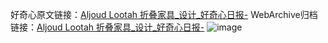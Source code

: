 好奇心原文链接：[Aljoud Lootah 折叠家具_设计_好奇心日报-](https://www.qdaily.com/articles/7587.html)
WebArchive归档链接：[Aljoud Lootah 折叠家具_设计_好奇心日报-](http://web.archive.org/web/20190623172459/https://www.qdaily.com/articles/7587.html)
![image](http://ww3.sinaimg.cn/large/007d5XDply1g3wjkv2993j30u03s9ne9)